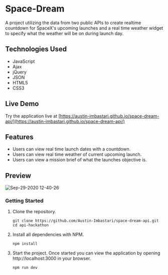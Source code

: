 # Space-Dream

A project utilizing the data from two public APIs to create realtime countdown for SpaceX's upcoming
launches and a real time weather widget to specify what the weather will be on during launch day.

## Technologies Used

- JavaScript
- Ajax
- jQuery
- JSON
- HTML5
- CSS3

## Live Demo

Try the application live at [https://austin-imbastari.github.io/space-dream-api/](https://austin-imbastari.github.io/space-dream-api/)

## Features

- Users can view real time launch dates with a countdown.
- Users can view real time weather of current upcoming launch.
- Users can view a mission brief of what the launches objective is.

## Preview

![Sep-29-2020 12-40-26](https://user-images.githubusercontent.com/55529532/94607589-fb331400-0250-11eb-930b-91d4475147d7.gif)

### Getting Started

1. Clone the repository.

    ```shell
    git clone https://github.com/Austin-Imbastari/space-dream-api.git
    cd api-hackathon
    ```

1. Install all dependencies with NPM.

    ```shell
    npm install
    ```

1. Start the project. Once started you can view the application by opening http://localhost:3000 in your browser.

    ```shell
    npm run dev
    ```
